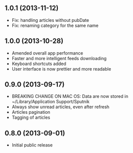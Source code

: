 1.0.1 (2013-11-12)
-------------------
* Fix: handling articles without pubDate
* Fix: renaming category for the same name

1.0.0 (2013-10-28)
-------------------
* Amended overall app performance
* Faster and more intelligent feeds downloading
* Keyboard shortcuts added
* User interface is now prettier and more readable

0.9.0 (2013-09-17)
-------------------
* BREAKING CHANGE ON MAC OS: Data are now stored in ~/Library/Application Support/Sputnik
* Always show unread articles, even after refresh
* Articles pagination
* Tagging of articles

0.8.0 (2013-09-01)
-------------------
* Initial public release